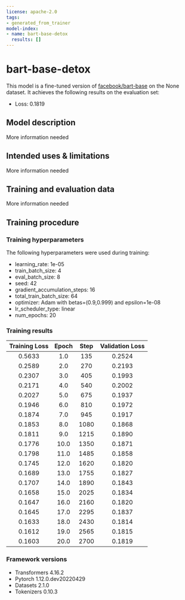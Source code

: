 ```yaml
---
license: apache-2.0
tags:
- generated_from_trainer
model-index:
- name: bart-base-detox
  results: []
---
```


<!-- This model card has been generated automatically according to the information the Trainer had access to. You
should probably proofread and complete it, then remove this comment. -->

# bart-base-detox

This model is a fine-tuned version of [facebook/bart-base](https://huggingface.co/facebook/bart-base) on the None dataset.
It achieves the following results on the evaluation set:
- Loss: 0.1819

## Model description

More information needed

## Intended uses & limitations

More information needed

## Training and evaluation data

More information needed

## Training procedure

### Training hyperparameters

The following hyperparameters were used during training:
- learning_rate: 1e-05
- train_batch_size: 4
- eval_batch_size: 8
- seed: 42
- gradient_accumulation_steps: 16
- total_train_batch_size: 64
- optimizer: Adam with betas=(0.9,0.999) and epsilon=1e-08
- lr_scheduler_type: linear
- num_epochs: 20

### Training results

| Training Loss | Epoch | Step | Validation Loss |
|:-------------:|:-----:|:----:|:---------------:|
| 0.5633        | 1.0   | 135  | 0.2524          |
| 0.2589        | 2.0   | 270  | 0.2193          |
| 0.2307        | 3.0   | 405  | 0.1993          |
| 0.2171        | 4.0   | 540  | 0.2002          |
| 0.2027        | 5.0   | 675  | 0.1937          |
| 0.1946        | 6.0   | 810  | 0.1972          |
| 0.1874        | 7.0   | 945  | 0.1917          |
| 0.1853        | 8.0   | 1080 | 0.1868          |
| 0.1811        | 9.0   | 1215 | 0.1890          |
| 0.1776        | 10.0  | 1350 | 0.1871          |
| 0.1798        | 11.0  | 1485 | 0.1858          |
| 0.1745        | 12.0  | 1620 | 0.1820          |
| 0.1689        | 13.0  | 1755 | 0.1827          |
| 0.1707        | 14.0  | 1890 | 0.1843          |
| 0.1658        | 15.0  | 2025 | 0.1834          |
| 0.1647        | 16.0  | 2160 | 0.1820          |
| 0.1645        | 17.0  | 2295 | 0.1837          |
| 0.1633        | 18.0  | 2430 | 0.1814          |
| 0.1612        | 19.0  | 2565 | 0.1815          |
| 0.1603        | 20.0  | 2700 | 0.1819          |


### Framework versions

- Transformers 4.16.2
- Pytorch 1.12.0.dev20220429
- Datasets 2.1.0
- Tokenizers 0.10.3
